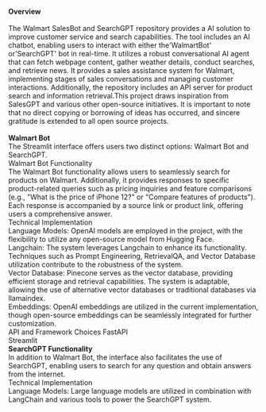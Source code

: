 <b>Overview</b>
<br>
<br>
The Walmart SalesBot and SearchGPT repository provides a AI solution to improve customer service and search capabilities. The tool includes an AI chatbot, enabling users to interact with either the'WalmartBot' or'SearchGPT' bot in real-time. It utilizes a robust conversational AI agent that can fetch webpage content, gather weather details, conduct searches, and retrieve news. It provides a sales assistance system for Walmart, implementing stages of sales conversations and managing customer interactions. Additionally, the repository includes an API server for product search and information retrieval.This project draws inspiration from SalesGPT and various other open-source initiatives. It is important to note that no direct copying or borrowing of ideas has occurred, and sincere gratitude is extended to all open source projects.
<br>
<br>
<b>Walmart Bot</b>
<br>
The Streamlit interface offers users two distinct options: Walmart Bot and SearchGPT.
<br>
Walmart Bot Functionality
<br>
The Walmart Bot functionality allows users to seamlessly search for products on Walmart. Additionally, it provides responses to specific product-related queries such as pricing inquiries and feature comparisons (e.g., "What is the price of iPhone 12?" or "Compare features of products"). Each response is accompanied by a source link or product link, offering users a comprehensive answer.
<br>
Technical Implementation
<br>
Language Models: OpenAI models are employed in the project, with the flexibility to utilize any open-source model from Hugging Face.
<br>
Langchain: The system leverages Langchain to enhance its functionality. Techniques such as Prompt Engineering, RetrievalQA, and Vector Database utilization contribute to the robustness of the system.
<br>
Vector Database: Pinecone serves as the vector database, providing efficient storage and retrieval capabilities. The system is adaptable, allowing the use of alternative vector databases or traditional databases via llamaindex.
<br>
Embeddings: OpenAI embeddings are utilized in the current implementation, though open-source embeddings can be seamlessly integrated for further customization.
<br>
API and Framework Choices
FastAPI
<br>
Streamlit
<br>
<b>SearchGPT Functionality</b>
<br>
In addition to Walmart Bot, the interface also facilitates the use of SearchGPT, enabling users to search for any question and obtain answers from the internet.
<br>
Technical Implementation
<br>
Language Models: Large language models are utilized in combination with LangChain and various tools to power the SearchGPT system.

